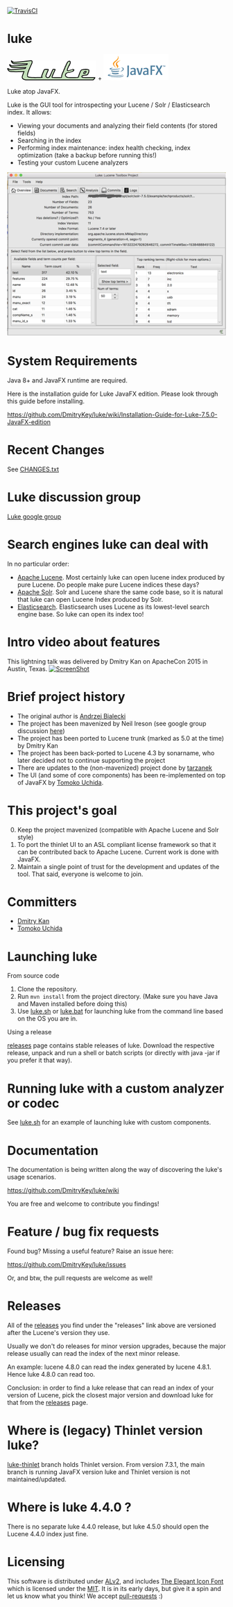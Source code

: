 [![TravisCI](https://api.travis-ci.org/DmitryKey/luke.svg?branch=master)](https://travis-ci.org/DmitryKey/luke)

luke
====

![Luke, the Lucene Toolbox Project](src/main/resources/img/luke-logo.gif) + ![JavaFX](javafx.gif)

Luke atop JavaFX.

Luke is the GUI tool for introspecting your Lucene / Solr / Elasticsearch index. It allows:

* Viewing your documents and analyzing their field contents (for stored fields)
* Searching in the index
* Performing index maintenance: index health checking, index optimization (take a backup before running this!)
* Testing your custom Lucene analyzers

![Luke JavaFX ed](luke-javafx.png)

System Requirements
====

Java 8+ and JavaFX runtime are required.

Here is the installation guide for Luke JavaFX edition. Please look through this guide before installing.

https://github.com/DmitryKey/luke/wiki/Installation-Guide-for-Luke-7.5.0-JavaFX-edition


Recent Changes
====
See [CHANGES.txt](CHANGES.txt)

Luke discussion group
====
[Luke google group](https://groups.google.com/forum/#!forum/luke-discuss)

Search engines luke can deal with
====
In no particular order:

* [Apache Lucene](http://lucene.apache.org/). Most certainly luke can open lucene index produced by pure Lucene. Do people make pure Lucene indices these days?
* [Apache Solr](http://lucene.apache.org/solr/). Solr and Lucene share the same code base, so it is natural that luke can open Lucene Index produced by Solr. 
* [Elasticsearch](https://github.com/elastic/elasticsearch). Elasticsearch uses Lucene as its lowest-level search engine base. So luke can open its index too!

Intro video about features
====
This lightning talk was delivered by Dmitry Kan on ApacheCon 2015 in Austin, Texas.
[![ScreenShot](https://github.com/DmitryKey/luke/blob/master/docs/img/ApacheCon_Luke_lightning_talk.png)](https://www.youtube.com/watch?list=PLGeM09tlguZTaS5FNoJGYEohaubtIvErS&v=fQAAzpk4oQ4#t=392)

Brief project history
====

* The original author is [Andrzej Bialecki](https://code.google.com/p/luke)
* The project has been mavenized by Neil Ireson (see google group discussion [here](http://bit.ly/16Y8utO))
* The project has been ported to Lucene trunk (marked as 5.0 at the time) by Dmitry Kan
* The project has been back-ported to Lucene 4.3 by sonarname, who later decided not to continue supporting the project
* There are updates to the (non-mavenized) project done by [tarzanek](https://github.com/tarzanek/luke)
* The UI (and some of core components) has been re-implemented on top of JavaFX by [Tomoko Uchida](https://github.com/mocobeta).

This project's goal
====

0. Keep the project mavenized (compatible with Apache Lucene and Solr style)
1. To port the thinlet UI to an ASL compliant license framework so that it can be contributed back to Apache Lucene.
   Current work is done with JavaFX.
2. Maintain a single point of trust for the development and updates of the tool. That said,
   everyone is welcome to join.

Committers
====
* [Dmitry Kan](https://github.com/DmitryKey)
* [Tomoko Uchida](https://github.com/mocobeta)

Launching luke
====
From source code

1. Clone the repository.
2. Run `mvn install` from the project directory. (Make sure you have Java and Maven installed before doing this)
3. Use [luke.sh](luke.sh) or [luke.bat](luke.bat) for launching luke from the command line based on the OS you are in.

Using a release

[releases](https://github.com/DmitryKey/luke/releases) page contains stable releases of luke. Download the respective release, unpack and run a shell or batch scripts (or directly with java -jar if you prefer it that way).

Running luke with a custom analyzer or codec
====

See [luke.sh](luke.sh) for an example of launching luke with custom components.

Documentation
====
The documentation is being written along the way of discovering the luke's usage scenarios.

https://github.com/DmitryKey/luke/wiki

You are free and welcome to contribute you findings!

Feature / bug fix requests
====
Found bug? Missing a useful feature? Raise an issue here:

https://github.com/DmitryKey/luke/issues

Or, and btw, the pull requests are welcome as well!

Releases
====

All of the [releases](https://github.com/DmitryKey/luke/releases) you find under the "releases" link above are versioned after the Lucene's version they use.

Usually we don't do releases for minor version upgrades, because the major release usually can read the index of the next
minor release.

An example: lucene 4.8.0 can read the index generated by lucene 4.8.1. Hence luke 4.8.0 can read too.

Conclusion: in order to find a luke release that can read an index of your version of Lucene, pick the closest major version
and download luke for that from the [releases](https://github.com/DmitryKey/luke/releases) page.

Where is (legacy) Thinlet version luke?
====

[luke-thinlet](https://github.com/DmitryKey/luke/blob/luke-thinlet/README.md) branch holds Thinlet version. From version 7.3.1, the main branch is running JavaFX version luke and Thinlet version is not maintained/updated.

Where is luke 4.4.0 ?
===

There is no separate luke 4.4.0 release, but luke 4.5.0 should open the Lucene 4.4.0 index just fine.

Licensing
===

This software is distributed under [ALv2](http://www.apache.org/licenses/LICENSE-2.0.html), and includes [The Elegant Icon Font](https://www.elegantthemes.com/blog/resources/elegant-icon-font) which is licensed under the [MIT](https://opensource.org/licenses/MIT).
It is in its early days, but give it a spin and let us know what you think! We accept [pull-requests](https://github.com/DmitryKey/luke/pulls) :)

